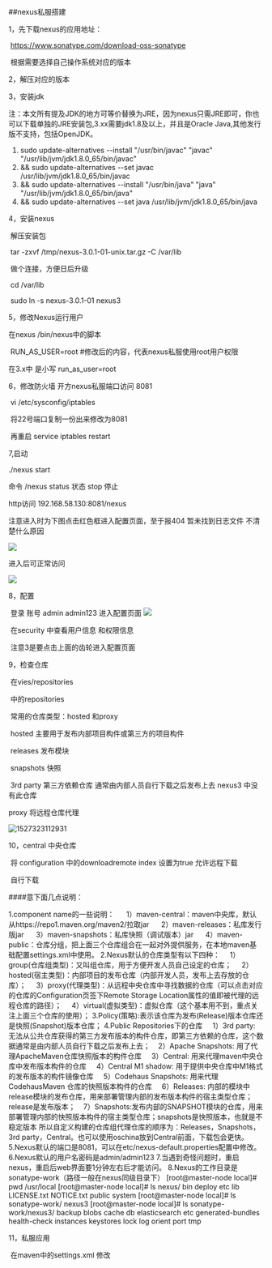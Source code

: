 ##nexus私服搭建

1，先下载nexus的应用地址：

​     https://www.sonatype.com/download-oss-sonatype

​     根据需要选择自己操作系统对应的版本

2，解压对应的版本

3，安装jdk

​      注：本文所有提及JDK的地方可等价替换为JRE，因为nexus只需JRE即可，你也可以下载单独的JRE安装包,3.xx需要jdk1.8及以上，并且是Oracle Java,其他发行版不支持，包括OpenJDK。    

1. sudo update-alternatives --install "/usr/bin/javac" "javac" "/usr/lib/jvm/jdk1.8.0_65/bin/javac"    
2.  && sudo update-alternatives --set javac /usr/lib/jvm/jdk1.8.0_65/bin/javac  
3.  && sudo update-alternatives --install "/usr/bin/java" "java" "/usr/lib/jvm/jdk1.8.0_65/bin/java"    
4.  && sudo update-alternatives --set java /usr/lib/jvm/jdk1.8.0_65/bin/java 

4，安装nexus

​     解压安装包

​    tar -zxvf /tmp/nexus-3.0.1-01-unix.tar.gz -C /var/lib 

​    做个连接，方便日后升级    

​    cd /var/lib  

​    sudo ln -s nexus-3.0.1-01 nexus3 

 5，修改Nexus运行用户

   在nexus /bin/nexus中的脚本



​    RUN_AS_USER=root  #修改后的内容，代表nexus私服使用root用户权限

   在3.x中 是小写 run_as_user=root



6，修改防火墙 开方nexus私服端口访问   8081

​      vi /etc/sysconfig/iptables

​      将22号端口复制一份出来修改为8081

​     再重启 service iptables restart

7,启动

   ./nexus start

  命令  /nexus status  状态   stop  停止

http访问    192.168.58.130:8081/nexus

注意进入时为下图点击红色框进入配置页面，至于报404 暂未找到日志文件 不清楚什么原因

![](D:\study\github\github-track\doc\git\nexus-image\进入页面.png)

进入后可正常访问

![](D:\study\github\github-track\doc\git\nexus-image\进入主页面.png)



8，配置

​      登录 账号  admin  admin123   进入配置页面     ![](D:\study\github\github-track\doc\git\nexus-image\配置页面.png)

​     在security 中查看用户信息   和权限信息

​    注意3是要点击上面的齿轮进入配置页面 



9，检查仓库

​    在vies/repositories

​    中的repositories

​    常用的仓库类型：hosted 和proxy 

​    hosted 主要用于发布内部项目构件或第三方的项目构件

​        releases 发布模块

​        snapshots 快照

​        3rd party 第三方依赖仓库 通常由内部人员自行下载之后发布上去   nexus3 中没有此仓库

  proxy 将远程仓库代理

![1527323112931](D:\study\github\github-track\doc\git\nexus-image\仓库页面.png)



10，central 中央仓库   

​      将 configuration 中的downloadremote index  设置为true  允许远程下载

​     自行下载

####意下面几点说明：

1.component name的一些说明： 
    1）maven-central：maven中央库，默认从https://repo1.maven.org/maven2/拉取jar 
    2）maven-releases：私库发行版jar 
    3）maven-snapshots：私库快照（调试版本）jar 
    4）maven-public：仓库分组，把上面三个仓库组合在一起对外提供服务，在本地maven基础配置settings.xml中使用。
2.Nexus默认的仓库类型有以下四种：
    1）group(仓库组类型)：又叫组仓库，用于方便开发人员自己设定的仓库；
    2）hosted(宿主类型)：内部项目的发布仓库（内部开发人员，发布上去存放的仓库）；
    3）proxy(代理类型)：从远程中央仓库中寻找数据的仓库（可以点击对应的仓库的Configuration页签下Remote Storage Location属性的值即被代理的远程仓库的路径）；
    4）virtual(虚拟类型)：虚拟仓库（这个基本用不到，重点关注上面三个仓库的使用）；
3.Policy(策略):表示该仓库为发布(Release)版本仓库还是快照(Snapshot)版本仓库；
4.Public Repositories下的仓库 
   1）3rd party: 无法从公共仓库获得的第三方发布版本的构件仓库，即第三方依赖的仓库，这个数据通常是由内部人员自行下载之后发布上去；
   2）Apache Snapshots: 用了代理ApacheMaven仓库快照版本的构件仓库 
   3）Central: 用来代理maven中央仓库中发布版本构件的仓库 
   4）Central M1 shadow: 用于提供中央仓库中M1格式的发布版本的构件镜像仓库 
   5）Codehaus Snapshots: 用来代理CodehausMaven 仓库的快照版本构件的仓库 
   6）Releases: 内部的模块中release模块的发布仓库，用来部署管理内部的发布版本构件的宿主类型仓库；release是发布版本；
   7）Snapshots:发布内部的SNAPSHOT模块的仓库，用来部署管理内部的快照版本构件的宿主类型仓库；snapshots是快照版本，也就是不稳定版本
所以自定义构建的仓库组代理仓库的顺序为：Releases，Snapshots，3rd party，Central。也可以使用oschina放到Central前面，下载包会更快。
5.Nexus默认的端口是8081，可以在etc/nexus-default.properties配置中修改。
6.Nexus默认的用户名密码是admin/admin123
7.当遇到奇怪问题时，重启nexus，重启后web界面要1分钟左右后才能访问。
8.Nexus的工作目录是sonatype-work（路径一般在nexus同级目录下）
[root@master-node local]# pwd
/usr/local
[root@master-node local]# ls nexus/
bin deploy etc lib LICENSE.txt NOTICE.txt public system
[root@master-node local]# ls sonatype-work/
nexus3
[root@master-node local]# ls sonatype-work/nexus3/
backup blobs cache db elasticsearch etc generated-bundles health-check instances keystores lock log orient port tmp



11，私服应用

​      在maven中的settings.xml 修改

​     <server>​          

​     </server>    

















 